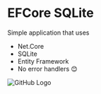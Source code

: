 # EFCore SQLite
Simple application that uses 
* Net.Core
* SQLite
* Entity Framework
* No error handlers :blush:

![GitHub Logo](https://user-images.githubusercontent.com/72302395/101225847-43c8dc80-369b-11eb-86b0-ded66d97fcd9.png)
